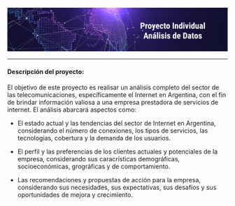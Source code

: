 ![Image txt](Utils\Vector_2646_v4.jpg)


___

#### Descripción del proyecto:

El objetivo de este proyecto es realisar un análisis completo del sector de las telecomunicaciones, específicamente el Internet en Argentina, con el fin de brindar información valiosa a una empresa prestadora de servicios de internet. El análisis abarcará aspectos como:

* El estado actual y las tendencias del sector de Internet en Argentina, considerando el número de conexiones, los tipos de servicios, las tecnologias, cobertura y la demanda de los usuarios.

* El perfil y las preferencias de los clientes actuales y potenciales de la empresa, considerando sus caracrísticas demográficas, socioeconómicas, grográficas y de comportamiento.

* Las recomendaciones y propuestas de acción para la empresa, considerando sus necesidades, sus expectativas, sus desafíos y sus oportunidades de mejora y crecimiento.

